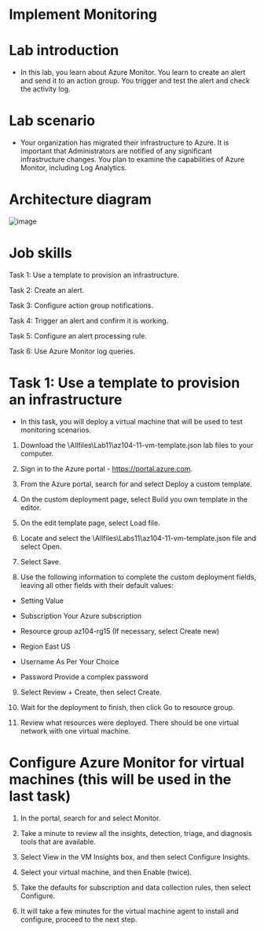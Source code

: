 # Implement Monitoring

# Lab introduction

- In this lab, you learn about Azure Monitor. You learn to create an alert and send it to an action group. You trigger and test the alert and check the activity log.

# Lab scenario

- Your organization has migrated their infrastructure to Azure. It is important that Administrators are notified of any significant infrastructure changes. You plan to examine the capabilities of Azure Monitor, including Log Analytics.

# Architecture diagram

![image](https://github.com/ankitnewjobs/Azure-Practices-Examples/assets/154872782/ae084bae-c413-489a-85c1-79bf25c59162)

# Job skills

Task 1: Use a template to provision an infrastructure.

Task 2: Create an alert.

Task 3: Configure action group notifications.

Task 4: Trigger an alert and confirm it is working.

Task 5: Configure an alert processing rule.

Task 6: Use Azure Monitor log queries.

# Task 1: Use a template to provision an infrastructure

- In this task, you will deploy a virtual machine that will be used to test monitoring scenarios.

1. Download the \Allfiles\Lab11\az104-11-vm-template.json lab files to your computer.

2. Sign in to the Azure portal - https://portal.azure.com.

3. From the Azure portal, search for and select Deploy a custom template.

4. On the custom deployment page, select Build you own template in the editor.

5. On the edit template page, select Load file.

6. Locate and select the \Allfiles\Labs11\az104-11-vm-template.json file and select Open.

7. Select Save.

8. Use the following information to complete the custom deployment fields, leaving all other fields with their default values:

- Setting	Value

- Subscription	Your Azure subscription

- Resource group	az104-rg15 (If necessary, select Create new)

- Region	East US

- Username	As Per Your Choice

- Password	Provide a complex password

9. Select Review + Create, then select Create.

10. Wait for the deployment to finish, then click Go to resource group.

11. Review what resources were deployed. There should be one virtual network with one virtual machine.

# Configure Azure Monitor for virtual machines (this will be used in the last task)

1. In the portal, search for and select Monitor.

2. Take a minute to review all the insights, detection, triage, and diagnosis tools that are available.

3. Select View in the VM Insights box, and then select Configure Insights.

4. Select your virtual machine, and then Enable (twice).

5. Take the defaults for subscription and data collection rules, then select Configure.

6. It will take a few minutes for the virtual machine agent to install and configure, proceed to the next step.
